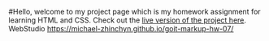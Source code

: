 #Hello, welcome to my project page which is my homework assignment for learning HTML and CSS. Check out the [live version of the project here](https://michael-zhinchyn.github.io/goit-markup-hw-07/portfolio.html).
WebStudio
https://michael-zhinchyn.github.io/goit-markup-hw-07/
